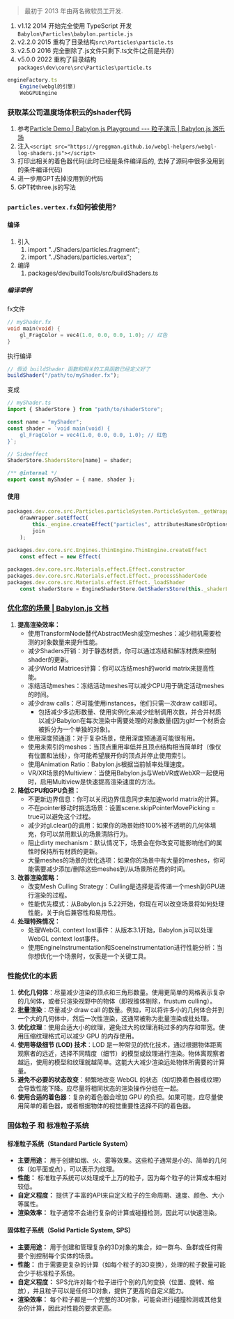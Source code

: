 > 最初于 2013 年由两名微软员工开发.

1. v1.12    2014 开始完全使用 TypeScript 开发`Babylon\Particles\babylon.particle.js`
2. v2.2.0   2015 重构了目录结构`src\Particles\particle.ts`
3. v2.5.0   2016 完全删除了.js文件只剩下.ts文件(之前是共存)
4. v5.0.0   2022 重构了目录结构`packages\dev\core\src\Particles\particle.ts`


```js
engineFactory.ts
	Engine(webgl的引擎)
	WebGPUEngine
```

### 获取某公司温度场体积云的shader代码
1. 参考[Particle Demo | Babylon.js Playground --- 粒子演示 | Babylon.js 游乐场](https://www.babylonjs-playground.com/#WBQ8EM)
2. 注入`<script src="https://greggman.github.io/webgl-helpers/webgl-log-shaders.js"></script>`
3. 打印出相关的着色器代码(此时已经是条件编译后的, 去掉了源码中很多没用到的条件编译代码)
4. 进一步用GPT去掉没用到的代码
5. GPT转three.js的写法
### `particles.vertex.fx`如何被使用?
#### 编译
1. 引入
	1. import "../Shaders/particles.fragment";
	2. import "../Shaders/particles.vertex";
2. 编译
	1. packages/dev/buildTools/src/buildShaders.ts
##### 编译举例
fx文件
```c
// myShader.fx
void main(void) {
    gl_FragColor = vec4(1.0, 0.0, 0.0, 1.0); // 红色
}
```
执行编译
```javascript
// 假设 buildShader 函数和相关的工具函数已经定义好了
buildShader("/path/to/myShader.fx");
```
变成
```javascript
// myShader.ts
import { ShaderStore } from "path/to/shaderStore";

const name = "myShader";
const shader = `void main(void) {
    gl_FragColor = vec4(1.0, 0.0, 0.0, 1.0); // 红色
}`;

// Sideeffect
ShaderStore.ShadersStore[name] = shader;

/** @internal */
export const myShader = { name, shader };
```
#### 使用
```ts
packages.dev.core.src.Particles.particleSystem.ParticleSystem._getWrapper
	drawWrapper.setEffect(
		this._engine.createEffect("particles", attributesNamesOrOptions, effectCreationOption, samplers, join), 
		join
	);
	
packages.dev.core.src.Engines.thinEngine.ThinEngine.createEffect
	const effect = new Effect(

packages.dev.core.src.Materials.effect.Effect.constructor
packages.dev.core.src.Materials.effect.Effect._processShaderCode
packages.dev.core.src.Materials.effect.Effect._loadShader
	const shaderStore = EngineShaderStore.GetShadersStore(this._shaderLanguage);
```


### [优化您的场景 | Babylon.js 文档](https://doc.babylonjs.com/features/featuresDeepDive/scene/optimize_your_scene)
1. **提高渲染效率：**
   - 使用TransformNode替代AbstractMesh或空meshes：减少相机需要检测的对象数量来提升性能。
   - 减少Shaders开销：对于静态材质，你可以通过冻结和解冻材质来控制shader的更新。
   - 减少World Matrices计算：你可以冻结mesh的world matrix来提高性能。
   - 冻结活动meshes：冻结活动meshes可以减少CPU用于确定活动meshes的时间。
   - 减少draw calls：尽可能使用instances，他们只需一次draw call即可。
	   - 包括减少多边形数量、使用实例化来减少绘制调用次数，并合并材质以减少Babylon在每次渲染中需要处理的对象数量(因为gltf一个材质会被拆分为一个单独的对象)。
   - 使用深度预通道：对于复杂场景，使用深度预通道可能很有用。
   - 使用未索引的meshes：当顶点重用率低并且顶点结构相当简单时（像仅有位置和法线），你可能希望展开你的顶点并停止使用索引。
   - 使用Animation Ratio：Babylon.js根据当前帧率处理速度。
   - VR/XR场景的Multiview：当使用Babylon.js与WebVR或WebXR一起使用时，启用Multiview是快速提高渲染速度的方法。
2. **降低CPU和GPU负担：**
   - 不更新边界信息：你可以关闭边界信息同步来加速world matrix的计算。
   - 不在pointer移动时挑选场景：设置scene.skipPointerMovePicking = true可以避免这个过程。
   - 减少对gl.clear()的调用：如果你的场景始终100%被不透明的几何体填充，你可以禁用默认的场景清除行为。
   - 阻止dirty mechanism：默认情况下，场景会在你改变可能影响他们的属性时保持所有材质的更新。
   - 大量meshes的场景的优化选项：如果你的场景中有大量的meshes，你可能需要减少添加/删除这些meshes到/从场景所花费的时间。
3. **改善渲染策略：**
   - 改变Mesh Culling Strategy：Culling是选择是否传递一个mesh到GPU进行渲染的过程。
   - 性能优先模式：从Babylon.js 5.22开始，你现在可以改变场景将如何处理性能，关于向后兼容性和易用性。
4. **处理特殊情况：**
   - 处理WebGL context lost事件：从版本3.1开始，Babylon.js可以处理WebGL context lost事件。
   - 使用EngineInstrumentation和SceneInstrumentation进行性能分析：当你想优化一个场景时，仪表是一个关键工具。

### 性能优化的本质
1. **优化几何体**：尽量减少渲染的顶点和三角形数量。使用更简单的网格表示复杂的几何体，或者只渲染视野中的物体（即视锥体剔除，frustum culling）。
2. **批量渲染**：尽量减少 draw call 的数量。例如，可以将许多小的几何体合并到一个大的几何体中，然后一次性渲染，这通常被称为批量渲染或批处理。
3. **优化纹理**：使用合适大小的纹理，避免过大的纹理消耗过多的内存和带宽。使用压缩纹理格式可以减少 GPU 的内存使用。
4. **使用等级细节 (LOD) 技术**：LOD 是一种常见的优化技术，通过根据物体距离观察者的远近，选择不同精度（细节）的模型或纹理进行渲染。物体离观察者越远，使用的模型和纹理就越简单。这能大大减少渲染远处物体所需要的计算量。
5. **避免不必要的状态改变**：频繁地改变 WebGL 的状态（如切换着色器或纹理）会导致性能下降。应尽量将相同状态的渲染操作分组在一起。
6. **使用合适的着色器**：复杂的着色器会增加 GPU 的负担。如果可能，应尽量使用简单的着色器，或者根据物体的视觉重要性选择不同的着色器。

### 固体粒子 和 标准粒子系统
#### 标准粒子系统（Standard Particle System）
- **主要用途：** 用于创建如烟、火、雾等效果。这些粒子通常是小的、简单的几何体（如平面或点），可以表示为纹理。
- **性能：** 标准粒子系统可以处理成千上万的粒子，因为每个粒子的计算成本相对较低。
- **自定义程度：** 提供了丰富的API来自定义粒子的生命周期、速度、颜色、大小等属性。
- **渲染效率：** 粒子通常不会进行复杂的计算或碰撞检测，因此可以快速渲染。

#### 固体粒子系统（Solid Particle System, SPS）
- **主要用途：** 用于创建和管理复杂的3D对象的集合，如一群鸟、鱼群或任何需要个别控制每个实体的场景。
- **性能：** 由于需要更复杂的计算（如每个粒子的3D变换），处理的粒子数量可能会少于标准粒子系统。
- **自定义程度：** SPS允许对每个粒子进行个别的几何变换（位置、旋转、缩放），并且粒子可以是任何3D对象，提供了更高的自定义能力。
- **渲染效率：** 每个粒子都是一个完整的3D对象，可能会进行碰撞检测或其他复杂的计算，因此对性能的要求更高。
